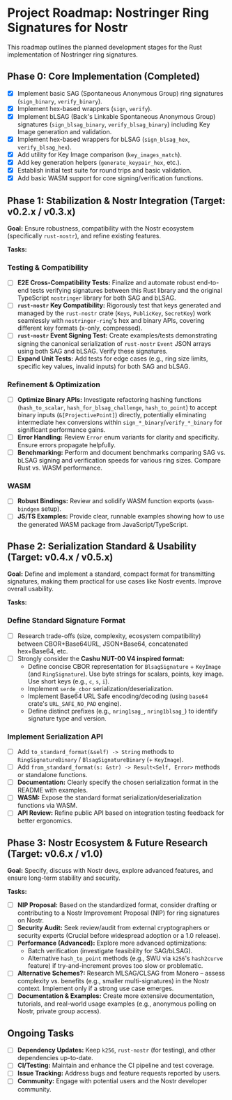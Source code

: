 # Project Roadmap: Nostringer Ring Signatures for Nostr

This roadmap outlines the planned development stages for the Rust implementation of Nostringer ring signatures.

## Phase 0: Core Implementation (Completed)

- [x] Implement basic SAG (Spontaneous Anonymous Group) ring signatures (`sign_binary`, `verify_binary`).
- [x] Implement hex-based wrappers (`sign`, `verify`).
- [x] Implement bLSAG (Back's Linkable Spontaneous Anonymous Group) signatures (`sign_blsag_binary`, `verify_blsag_binary`) including Key Image generation and validation.
- [x] Implement hex-based wrappers for bLSAG (`sign_blsag_hex`, `verify_blsag_hex`).
- [x] Add utility for Key Image comparison (`key_images_match`).
- [x] Add key generation helpers (`generate_keypair_hex`, etc.).
- [x] Establish initial test suite for round trips and basic validation.
- [x] Add basic WASM support for core signing/verification functions.

## Phase 1: Stabilization & Nostr Integration (Target: v0.2.x / v0.3.x)

**Goal:** Ensure robustness, compatibility with the Nostr ecosystem (specifically `rust-nostr`), and refine existing features.

**Tasks:**

### Testing & Compatibility

- [ ] **E2E Cross-Compatibility Tests:** Finalize and automate robust end-to-end tests verifying signatures between this Rust library and the original TypeScript `nostringer` library for both SAG and bLSAG.
- [ ] **`rust-nostr` Key Compatibility:** Rigorously test that keys generated and managed by the `rust-nostr` crate (`Keys`, `PublicKey`, `SecretKey`) work seamlessly with `nostringer-ring`'s hex and binary APIs, covering different key formats (x-only, compressed).
- [ ] **`rust-nostr` Event Signing Test:** Create examples/tests demonstrating signing the canonical serialization of `rust-nostr` `Event` JSON arrays using both SAG and bLSAG. Verify these signatures.
- [ ] **Expand Unit Tests:** Add tests for edge cases (e.g., ring size limits, specific key values, invalid inputs) for both SAG and bLSAG.

### Refinement & Optimization

- [ ] **Optimize Binary APIs:** Investigate refactoring hashing functions (`hash_to_scalar`, `hash_for_blsag_challenge`, `hash_to_point`) to accept binary inputs (`&[ProjectivePoint]`) directly, potentially eliminating intermediate hex conversions within `sign_*_binary`/`verify_*_binary` for significant performance gains.
- [ ] **Error Handling:** Review `Error` enum variants for clarity and specificity. Ensure errors propagate helpfully.
- [ ] **Benchmarking:** Perform and document benchmarks comparing SAG vs. bLSAG signing and verification speeds for various ring sizes. Compare Rust vs. WASM performance.

### WASM

- [ ] **Robust Bindings:** Review and solidify WASM function exports (`wasm-bindgen` setup).
- [ ] **JS/TS Examples:** Provide clear, runnable examples showing how to use the generated WASM package from JavaScript/TypeScript.

## Phase 2: Serialization Standard & Usability (Target: v0.4.x / v0.5.x)

**Goal:** Define and implement a standard, compact format for transmitting signatures, making them practical for use cases like Nostr events. Improve overall usability.

**Tasks:**

### Define Standard Signature Format

- [ ] Research trade-offs (size, complexity, ecosystem compatibility) between CBOR+Base64URL, JSON+Base64, concatenated hex+Base64, etc.
- [ ] Strongly consider the **Cashu NUT-00 V4 inspired format:**
  - Define concise CBOR representation for `BlsagSignature` + `KeyImage` (and `RingSignature`). Use byte strings for scalars, points, key image. Use short keys (e.g., `c`, `s`, `i`).
  - Implement `serde_cbor` serialization/deserialization.
  - Implement Base64 URL Safe encoding/decoding (using `base64` crate's `URL_SAFE_NO_PAD` engine).
  - Define distinct prefixes (e.g., `nring1sag_`, `nring1blsag_`) to identify signature type and version.

### Implement Serialization API

- [ ] Add `to_standard_format(&self) -> String` methods to `RingSignatureBinary` / `BlsagSignatureBinary` (+ `KeyImage`).
- [ ] Add `from_standard_format(s: &str) -> Result<Self, Error>` methods or standalone functions.
- [ ] **Documentation:** Clearly specify the chosen serialization format in the README with examples.
- [ ] **WASM:** Expose the standard format serialization/deserialization functions via WASM.
- [ ] **API Review:** Refine public API based on integration testing feedback for better ergonomics.

## Phase 3: Nostr Ecosystem & Future Research (Target: v0.6.x / v1.0)

**Goal:** Specify, discuss with Nostr devs, explore advanced features, and ensure long-term stability and security.

**Tasks:**

- [ ] **NIP Proposal:** Based on the standardized format, consider drafting or contributing to a Nostr Improvement Proposal (NIP) for ring signatures on Nostr.
- [ ] **Security Audit:** Seek review/audit from external cryptographers or security experts (Crucial before widespread adoption or a 1.0 release).
- [ ] **Performance (Advanced):** Explore more advanced optimizations:
  - Batch verification (investigate feasibility for SAG/bLSAG).
  - Alternative `hash_to_point` methods (e.g., SWU via `k256`'s `hash2curve` feature) if try-and-increment proves too slow or problematic.
- [ ] **Alternative Schemes?:** Research MLSAG/CLSAG from Monero – assess complexity vs. benefits (e.g., smaller multi-signatures) in the Nostr context. Implement only if a strong use case emerges.
- [ ] **Documentation & Examples:** Create more extensive documentation, tutorials, and real-world usage examples (e.g., anonymous polling on Nostr, private group access).

## Ongoing Tasks

- [ ] **Dependency Updates:** Keep `k256`, `rust-nostr` (for testing), and other dependencies up-to-date.
- [ ] **CI/Testing:** Maintain and enhance the CI pipeline and test coverage.
- [ ] **Issue Tracking:** Address bugs and feature requests reported by users.
- [ ] **Community:** Engage with potential users and the Nostr developer community.
